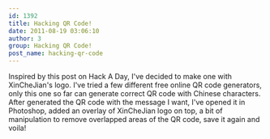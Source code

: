 ```yaml
---
id: 1392
title: Hacking QR Code!
date: 2011-08-19 03:06:10
author: 3
group: Hacking QR Code!
post_name: hacking-qr-code
---
```


Inspired by this post on Hack A Day, I've decided to make one with XinCheJian's logo. I've tried a few different free online QR code generators, only this one so far can generate correct QR code with Chinese characters. After generated the QR code with the message I want, I've opened it in Photoshop, added an overlay of XinCheJian logo on top, a bit of manipulation to remove overlapped areas of the QR code, save it again and voila!